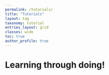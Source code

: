 ```yaml
---
permalink: /tutorials/
title: "Tutorials"
layout: tag
taxonomy: tutorial
entries_layout: grid
classes: wide
toc: true
author_profile: true
---
```


# Learning through doing!
